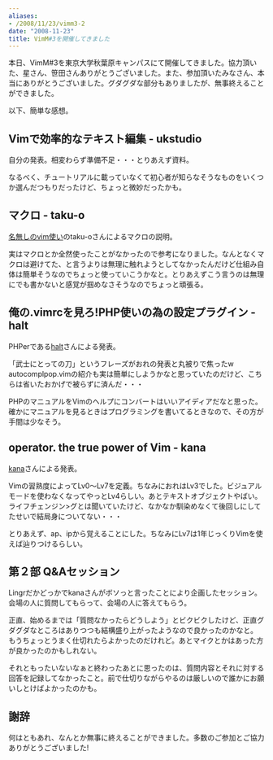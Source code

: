 ```yaml
---
aliases:
- /2008/11/23/vimm3-2
date: "2008-11-23"
title: VimM#3を開催してきました
---
```

﻿﻿﻿﻿﻿﻿﻿﻿﻿本日、VimM#3を東京大学秋葉原キャンパスにて開催してきました。協力頂いた、星さん、笹田さんありがとうございました。また、参加頂いたみなさん、本当にありがとうございました。グダグダな部分もありましたが、無事終えることができました。

以下、簡単な感想。

<h2>Vimで効率的なテキスト編集 - ukstudio</h2>
自分の発表。相変わらず準備不足・・・とりあえず資料。


なるべく、チュートリアルに載っていなくて初心者が知らなそうなものをいくつか選んだつもりだったけど、ちょっと微妙だったかも。

<h2>マクロ - taku-o</h2>
<a href="http://nanasi.jp/">名無しのvim使い</a>のtaku-oさんによるマクロの説明。

実はマクロとか全然使ったことがなかったので参考になりました。なんとなくマクロは避けてた、と言うよりは無理に触れようとしてなかったんだけど仕組み自体は簡単そうなのでちょっと使っていこうかなと。とりあえずこう言うのは無理にでも書かないと感覚が掴めなさそうなのでちょっと頑張る。

<h2>俺の.vimrcを見ろ!PHP使いの為の設定プラグイン - halt</h2>
PHPerである<a href="http://project-p.jp/halt/">halt</a>さんによる発表。

「武士にとっての刀」というフレーズがおれの発表と丸被りで焦ったw autocomplpop.vimの紹介も実は簡単にしようかなと思っていたのだけど、こちらは省いたおかげで被らずに済んだ・・・

PHPのマニュアルをVimのヘルプにコンバートはいいアイディアだなと思った。確かにマニュアルを見るときはプログラミングを書いてるときなので、その方が手間は少なそう。
<h2>operator. the true power of Vim - kana</h2>
<a href="http://whileimautomaton.net/">kana</a>さんによる発表。

Vimの習熟度によってLv0〜Lv7を定義。ちなみにおれはLv3でした。ビジュアルモードを使わなくなってやっとLv4らしい。あとテキストオブジェクトやばい。ライフチェンジン>グとは聞いていたけど、なかなか馴染めなくて後回しにしてたせいで結局身についてない・・・

とりあえず、ap、ipから覚えることにした。ちなみにLv7は1年じっくりVimを使えば辿りつけるらしい。

<h2>第２部 Q&Aセッション</h2>
Lingrだかどっかでkanaさんがボソっと言ったことにより企画したセッション。会場の人に質問してもらって、会場の人に答えてもらう。

正直、始めるまでは「質問なかったらどうしよう」とビクビクしたけど、正直グダグダなところはありつつも結構盛り上がったようなので良かったのかなと。もうちょっとうまく仕切れたらよかったのだけれど。あとマイクとかはあった方が良かったのかもしれない。

それともったいないなぁと終わったあとに思ったのは、質問内容とそれに対する回答を記録してなかったこと。前で仕切りながらやるのは厳しいので誰かにお願いしとけばよかったのかも。


<h2>謝辞</h2>
何はともあれ、なんとか無事に終えることができました。多数のご参加とご協力ありがとうございました!